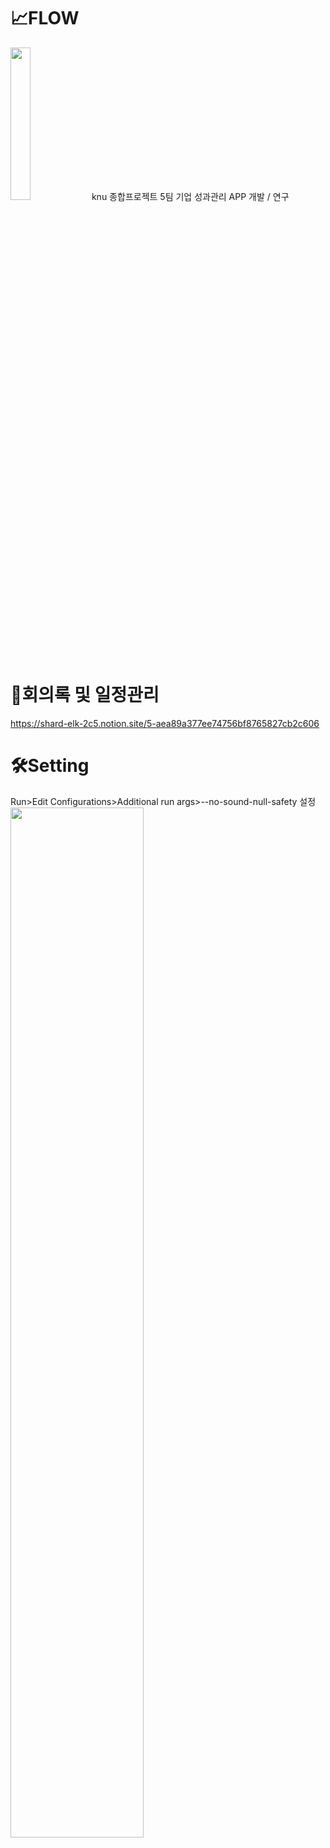 # 📈FLOW
<img src="https://user-images.githubusercontent.com/70834586/134759575-723d138b-e2f9-45ce-b367-e2d20efd2204.png" width="25%" height="25%"/>
knu 종합프로젝트 5팀  
기업 성과관리 APP 개발 / 연구

# 📢회의록 및 일정관리
https://shard-elk-2c5.notion.site/5-aea89a377ee74756bf8765827cb2c606

# 🛠Setting
Run>Edit Configurations>Additional run args>--no-sound-null-safety 설정  
<img src="https://user-images.githubusercontent.com/70834586/142238360-319da88a-b359-471d-9b04-fdae00ba8d01.png" width="65%" height="65%"/>

